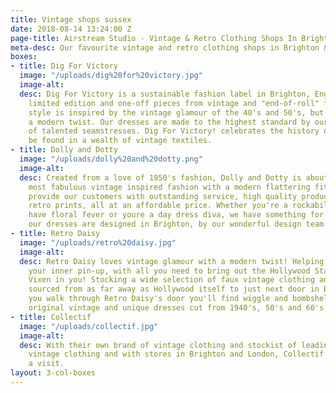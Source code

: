 ```yaml
---
title: Vintage shops sussex
date: 2018-08-14 13:24:00 Z
page-title: Airstream Studio - Vintage & Retro Clothing Shops In Brighton & Sussex
meta-desc: Our favourite vintage and retro clothing shops in Brighton & Sussex.
boxes:
- title: Dig For Victory
  image: "/uploads/dig%20for%20victory.jpg"
  image-alt: 
  desc: Dig For Victory is a sustainable fashion label in Brighton, England that creates
    limited edition and one-off pieces from vintage and "end-of-roll" fabrics. Our
    style is inspired by the vintage glamour of the 40's and 50's, but executed with
    a modern twist. Our dresses are made to the highest standard by our local team
    of talented seamstresses. Dig For Victory! celebrates the history of fashion to
    be found in a wealth of vintage textiles.
- title: Dolly and Dotty
  image: "/uploads/dolly%20and%20dotty.png"
  image-alt: 
  desc: Created from a love of 1950's fashion, Dolly and Dotty is about creating the
    most fabulous vintage inspired fashion with a modern flattering fit. We aim to
    provide our customers with outstanding service, high quality products and beautiful
    retro prints, all at an affordable price. Whether you're a rockabilly rebel, you
    have floral fever or youre a day dress diva, we have something for you! All of
    our dresses are designed in Brighton, by our wonderful design team.
- title: Retro Daisy
  image: "/uploads/retro%20daisy.jpg"
  image-alt: 
  desc: Retro Daisy loves vintage glamour with a modern twist! Helping you to discover
    your inner pin-up, with all you need to bring out the Hollywood Starlet or Vintage
    Vixen in you! Stocking a wide selection of faux vintage clothing and accessories
    sourced from as far away as Hollywood itself to just next door in Brighton! When
    you walk through Retro Daisy's door you'll find wiggle and bombshell dresses,
    original vintage and unique dresses cut from 1940's, 50's and 60's patterns.
- title: Collectif
  image: "/uploads/collectif.jpg"
  image-alt: 
  desc: With their own brand of vintage clothing and stockist of leading brands of
    vintage clothing and with stores in Brighton and London, Collectif is well worth
    a visit.
layout: 3-col-boxes
---
```


